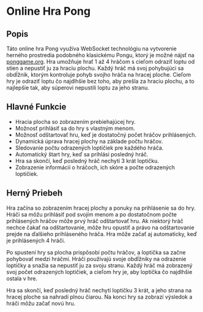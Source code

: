 # Online Hra Pong

## Popis

Táto online hra Pong využíva WebSocket technológiu na vytvorenie herného prostredia podobného klasickému Pongu, ktorý je možné nájsť na [ponggame.org](https://www.ponggame.org/). Hra umožňuje hrať 1 až 4 hráčom s cieľom odraziť loptu od stien a nepustiť ju za hraciu plochu. Každý hráč má svoj pohybujúci sa obdĺžnik, ktorým kontroluje pohyb svojho hráča na hracej ploche. Cieľom hry je odraziť loptu čo najdlhšie bez toho, aby prešla za hraciu plochu, a to najlepšie tak, aby súperovi nepustili loptu za jeho stranu.

## Hlavné Funkcie

- Hracia plocha so zobrazením prebiehajúcej hry.
- Možnosť prihlásiť sa do hry s vlastným menom.
- Možnosť odštartovať hru, keď je dostatočný počet hráčov prihlásených.
- Dynamická úprava hracej plochy na základe počtu hráčov.
- Sledovanie počtu odrazených loptičiek pre každého hráča.
- Automatický štart hry, keď sa prihlási posledný hráč.
- Hra sa skončí, keď posledný hráč nechytí 3 krát loptičku.
- Zobrazenie informácií o hráčoch, ich skóre a počte odrazených loptičiek.

## Herný Priebeh

Hra začína so zobrazením hracej plochy a ponuky na prihlásenie sa do hry. Hráči sa môžu prihlásiť pod svojím menom a po dostatočnom počte prihlásených hráčov môže prvý hráč odštartovať hru. Ak niektorý hráč nechce čakať na odštartovanie, môže hru opustiť a právo na odštartovanie prejde na ďalšieho prihláseného hráča. Hra môže začať aj automaticky, keď je prihlásených 4 hráči.

Po spustení hry sa plocha prispôsobí počtu hráčov, a loptička sa začne pohybovať medzi hráčmi. Hráči používajú svoje obdĺžniky na odrazenie loptičky a snažia sa nepustiť ju za svoju stranu. Každý hráč má zobrazený svoj počet odrazených loptičiek, a cieľom hry je, aby loptička čo najdlhšie ostala v hre.

Hra sa skončí, keď posledný hráč nechytí loptičku 3 krát, a jeho strana na hracej ploche sa nahradí plnou čiarou. Na konci hry sa zobrazí výsledok a hráči môžu začať novú hru.

